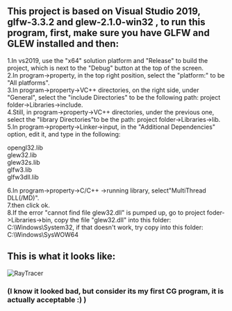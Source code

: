 ## This project is based on Visual Studio 2019, glfw-3.3.2 and glew-2.1.0-win32 , to run this program, first, make sure you have GLFW and GLEW installed and then:

1.In vs2019, use the "x64" solution platform and "Release" to build the project, which is next to the "Debug" button at the top of the screen.<br />
2.In program->property, in the top right position, select the "platform:" to be "All platforms".<br />
3.In program->property->VC++ directories, on the right side, under "General", select the "include Directories" to be the following path: project folder->Libraries->include.<br />
4.Still, in program->property->VC++ directories, under the previous one, select the "library Directories"to be the path: project folder->Libraries->lib.<br />
5.In program->property->Linker->input, in the "Additional Dependencies" option, edit it, and type in the following:<br />

opengl32.lib<br />
glew32.lib<br />
glew32s.lib<br />
glfw3.lib<br />
glfw3dll.lib<br />

6.In program->property->C/C++ ->running library, select"MultiThread DLL(/MD)".<br />
7.then click ok.<br />
8.If the error "cannot find file glew32.dll" is pumped up, go to project foder->Libraries->bin, copy the file "glew32.dll" into this folder: C:\Windows\System32, if that doesn't work, try copy into this folder: C:\Windows\SysWOW64<br />
## This is what it looks like:
![RayTracer](https://github.com/AlexWeiZH/Computer-Graphics-21Fall/assets/98062338/7a682f2f-1915-4209-a167-340e4ada6e13)

### (I know it looked bad, but consider its my first CG program, it is actually acceptable :) )
